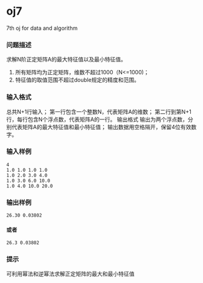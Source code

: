 # oj7
7th oj for data and algorithm
### 问题描述
求解N阶正定矩阵A的最大特征值以及最小特征值。
1. 所有矩阵均为正定矩阵，维数不超过1000（N<=1000)；
2. 特征值的取值范围不超过double规定的精度和范围。
### 输入格式
总共N+1行输入；
第一行包含一个整数N，代表矩阵A的维数；
第二行到第N+1行，每行包含N个浮点数，代表矩阵A的一行。
输出格式
输出为两个浮点数，分别代表矩阵A的最大特征值和最小特征值；
输出数据用空格隔开，保留4位有效数字。
### 输入样例
    4
    1.0 1.0 1.0 1.0
    1.0 2.0 3.0 4.0
    1.0 3.0 6.0 10.0
    1.0 4.0 10.0 20.0
### 输出样例
    26.30 0.03802
#### 或者
    26.3 0.03802
### 提示
可利用幂法和逆幂法求解正定矩阵的最大和最小特征值
